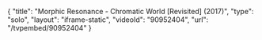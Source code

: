 {
    "title": "Morphic Resonance - Chromatic World [Revisited] (2017)",
    "type": "solo",
    "layout": "iframe-static",
    "videoId": "90952404",
    "url": "\/tvpembed\/90952404"
}